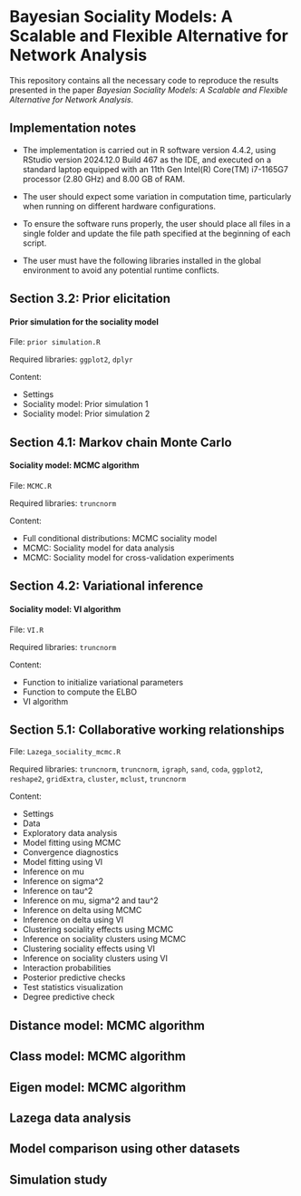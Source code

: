 # Bayesian Sociality Models: A Scalable and Flexible Alternative for Network Analysis

This repository contains all the necessary code to reproduce the results presented in the paper *Bayesian Sociality Models: A Scalable and Flexible Alternative for Network Analysis*.

## Implementation notes

- The implementation is carried out in R software version 4.4.2, using RStudio version 2024.12.0 Build 467 as the IDE, and executed on a standard laptop equipped with an 11th Gen Intel(R) Core(TM) i7-1165G7 processor (2.80 GHz) and 8.00 GB of RAM.

- The user should expect some variation in computation time, particularly when running on different hardware configurations.

- To ensure the software runs properly, the user should place all files in a single folder and update the file path specified at the beginning of each script.

- The user must have the following libraries installed in the global environment to avoid any potential runtime conflicts.

## Section 3.2: Prior elicitation

#### Prior simulation for the sociality model

File: `prior simulation.R`

Required libraries: `ggplot2`, `dplyr`

Content:

- Settings  
- Sociality model: Prior simulation 1
- Sociality model: Prior simulation 2

## Section 4.1: Markov chain Monte Carlo

#### Sociality model: MCMC algorithm

File: `MCMC.R`

Required libraries: `truncnorm`

Content: 

- Full conditional distributions: MCMC sociality model
- MCMC: Sociality model for data analysis
- MCMC: Sociality model for cross-validation experiments

## Section 4.2: Variational inference

#### Sociality model: VI algorithm

File: `VI.R`

Required libraries: `truncnorm`

Content:

- Function to initialize variational parameters
- Function to compute the ELBO
- VI algorithm

## Section 5.1: Collaborative working relationships

File: `Lazega_sociality_mcmc.R`

Required libraries: `truncnorm`, `truncnorm`, `igraph`, `sand`, `coda`, `ggplot2`, `reshape2`, `gridExtra`, `cluster`, `mclust`, `truncnorm`

Content:

- Settings
- Data
- Exploratory data analysis
- Model fitting using MCMC
- Convergence diagnostics
- Model fitting using VI
- Inference on mu
- Inference on sigma^2
- Inference on tau^2
- Inference on mu, sigma^2 and tau^2
- Inference on delta using MCMC
- Inference on delta using VI
- Clustering sociality effects using MCMC
- Inference on sociality clusters using MCMC
- Clustering sociality effects using VI
- Inference on sociality clusters using VI
- Interaction probabilities
- Posterior predictive checks
- Test statistics visualization
- Degree predictive check



## Distance model: MCMC algorithm



## Class model: MCMC algorithm



## Eigen model: MCMC algorithm



## Lazega data analysis


## Model comparison using other datasets


## Simulation study

